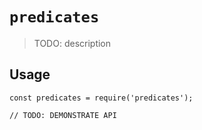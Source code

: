 # `predicates`

> TODO: description

## Usage

```
const predicates = require('predicates');

// TODO: DEMONSTRATE API
```
